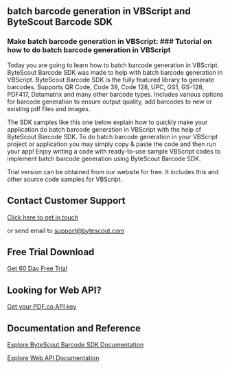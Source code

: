 ## batch barcode generation in VBScript and ByteScout Barcode SDK

### Make batch barcode generation in VBScript: ### Tutorial on how to do batch barcode generation in VBScript

Today you are going to learn how to batch barcode generation in VBScript. ByteScout Barcode SDK was made to help with batch barcode generation in VBScript. ByteScout Barcode SDK is the fully featured library to generate barcodes. Supports QR Code, Code 39, Code 128, UPC, GS1, GS-128, PDF417, Datamatrix and many other barcode types. Includes various options for barcode generation to ensure output quality, add barcodes to new or existing pdf files and images.

The SDK samples like this one below explain how to quickly make your application do batch barcode generation in VBScript with the help of ByteScout Barcode SDK. To do batch barcode generation in your VBScript project or application you may simply copy & paste the code and then run your app! Enjoy writing a code with ready-to-use sample VBScript codes to implement batch barcode generation using ByteScout Barcode SDK.

Trial version can be obtained from our website for free. It includes this and other source code samples for VBScript.

## Contact Customer Support

[Click here to get in touch](https://bytescout.zendesk.com/hc/en-us/requests/new?subject=ByteScout%20Barcode%20SDK%20Question)

or send email to [support@bytescout.com](mailto:support@bytescout.com?subject=ByteScout%20Barcode%20SDK%20Question) 

## Free Trial Download

[Get 60 Day Free Trial](https://bytescout.com/download/web-installer?utm_source=github-readme)

## Looking for Web API? 

[Get your PDF.co API key](https://pdf.co/documentation/api?utm_source=github-readme)

## Documentation and Reference

[Explore ByteScout Barcode SDK Documentation](https://bytescout.com/documentation/index.html?utm_source=github-readme)

[Explore Web API Documentation](https://pdf.co/documentation/api?utm_source=github-readme)